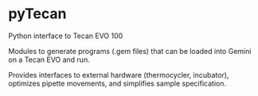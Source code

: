pyTecan
=======

Python interface to Tecan EVO 100

Modules to generate programs (.gem files) that can be loaded into Gemini on a Tecan EVO and run.

Provides interfaces to external hardware (thermocycler, incubator), optimizes pipette movements, and simplifies sample
specification.
